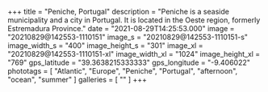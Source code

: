 +++
title = "Peniche, Portugal"
description = "Peniche is a seaside municipality and a city in Portugal. It is located in the Oeste region, formerly Estremadura Province."
date = "2021-08-29T14:25:53.000"
image = "20210829@142553-1110151"
image_s = "20210829@142553-1110151-s"
image_width_s = "400"
image_height_s = "301"
image_xl = "20210829@142553-1110151-xl"
image_width_xl = "1024"
image_height_xl = "769"
gps_latitude = "39.3638215333333"
gps_longitude = "-9.406022"
phototags = [ "Atlantic", "Europe", "Peniche", "Portugal", "afternoon", "ocean", "summer" ]
galleries = [ "" ]
+++
